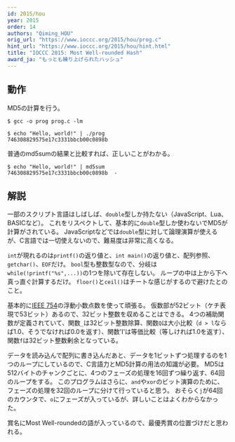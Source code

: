 ```yaml
---
id: 2015/hou
year: 2015
order: 14
authors: "Qiming_HOU"
orig_url: "https://www.ioccc.org/2015/hou/prog.c"
hint_url: "https://www.ioccc.org/2015/hou/hint.html"
title: "IOCCC 2015: Most Well-rounded Hash"
award_ja: "もっとも練り上げられたハッシュ"
---
```


## 動作

MD5の計算を行う。

```
$ gcc -o prog prog.c -lm

$ echo "Hello, world!" | ./prog
746308829575e17c3331bbcb00c0898b
```

普通のmd5sumの結果と比較すれば、正しいことがわかる。

```
$ echo "Hello, world!" | md5sum
746308829575e17c3331bbcb00c0898b  -
```

## 解説

一部のスクリプト言語はしばしば、`double`型しか持たない（JavaScript、Lua、BASICなど）。
これをリスペクトして、基本的に`double`型しか使わないでMD5が計算がされている。
JavaScriptなどでは`double`型に対して論理演算が使えるが、C言語では一切使えないので、難易度は非常に高くなる。

`int`が現れるのは`printf()`の返り値と、`int main()`の返り値と、配列参照、`getchar()`、`EOF`だけ。
`bool`型も整数型なので、分岐は`while(!printf("%s",...))`の1つを除いて存在しない。
ループの中は上から下へ真っ直ぐ計算するだけ。
`floor()`と`ceil()`はチートな感じがするので避けたとのこと。

基本的に[IEEE 754](https://ja.wikipedia.org/wiki/IEEE_754)の浮動小数点数を使って頑張る。
仮数部が52ビット（ケチ表現で53ビット）あるので、32ビット整数を収めることはできる。
4つの補助関数が定義されていて、関数`_`は32ビット整数除算、関数`Q`は大小比較（`d > l`ならば1.0、そうでなければ0.0を返す）、関数'I'は等価比較（等しければ1.0を返す）、関数`f`は32ビット整数剰余となっている。

データを読み込んで配列に書き込んだあと、データを1ビットずつ処理するのを1つのループにしているので、C言語力とMD5計算の用法の知識が必要。
MD5は512バイトのチャンクごとに、4つのフェーズの処理を16回ずつ繰り返す、64回のループをする。
このプログラムはさらに、`and`や`xor`のビット演算のために、フェーズの処理を32回のループに分けて行っていると思う。
おそらく`j`が64回のカウンタで、`o`にフェーズが入っているが、詳しいことはよくわからなかった。

賞名にMost Well-roundedの語が入っているので、最優秀賞の位置づけだと思われる。
